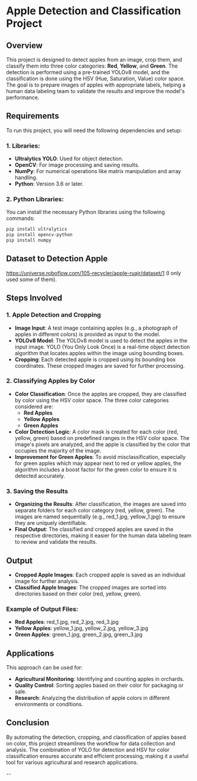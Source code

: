 # Apple Detection and Classification Project

## Overview
This project is designed to detect apples from an image, crop them, and classify them into three color categories: **Red**, **Yellow**, and **Green**. The detection is performed using a pre-trained YOLOv8 model, and the classification is done using the HSV (Hue, Saturation, Value) color space. The goal is to prepare images of apples with appropriate labels, helping a human data labeling team to validate the results and improve the model's performance.

## Requirements
To run this project, you will need the following dependencies and setup:

### 1. **Libraries**:
   - **Ultralytics YOLO**: Used for object detection.
   - **OpenCV**: For image processing and saving results.
   - **NumPy**: For numerical operations like matrix manipulation and array handling.
   - **Python**: Version 3.6 or later.

### 2. **Python Libraries**:
You can install the necessary Python libraries using the following commands:
   ```bash
   pip install ultralytics
   pip install opencv-python
   pip install numpy
   ```

## Dataset to Detection Apple
https://universe.roboflow.com/105-recycler/apple-ruajr/dataset/1 (I only used some of them).

## Steps Involved

### 1. **Apple Detection and Cropping**
   - **Image Input**: A test image containing apples (e.g., a photograph of apples in different colors) is provided as input to the model.
   - **YOLOv8 Model**: The YOLOv8 model is used to detect the apples in the input image. YOLO (You Only Look Once) is a real-time object detection algorithm that locates apples within the image using bounding boxes.
   - **Cropping**: Each detected apple is cropped using its bounding box coordinates. These cropped images are saved for further processing.

### 2. **Classifying Apples by Color**
   - **Color Classification**: Once the apples are cropped, they are classified by color using the HSV color space. The three color categories considered are:
     - **Red Apples**
     - **Yellow Apples**
     - **Green Apples**
   - **Color Detection Logic**: A color mask is created for each color (red, yellow, green) based on predefined ranges in the HSV color space. The image's pixels are analyzed, and the apple is classified by the color that occupies the majority of the image.
   - **Improvement for Green Apples**: To avoid misclassification, especially for green apples which may appear next to red or yellow apples, the algorithm includes a boost factor for the green color to ensure it is detected accurately.

### 3. **Saving the Results**
   - **Organizing the Results**: After classification, the images are saved into separate folders for each color category (red, yellow, green). The images are named sequentially (e.g., red_1.jpg, yellow_1.jpg) to ensure they are uniquely identifiable.
   - **Final Output**: The classified and cropped apples are saved in the respective directories, making it easier for the human data labeling team to review and validate the results.

## Output
- **Cropped Apple Images**: Each cropped apple is saved as an individual image for further analysis.
- **Classified Apple Images**: The cropped images are sorted into directories based on their color (red, yellow, green).

### Example of Output Files:
- **Red Apples**: red_1.jpg, red_2.jpg, red_3.jpg
- **Yellow Apples**: yellow_1.jpg, yellow_2.jpg, yellow_3.jpg
- **Green Apples**: green_1.jpg, green_2.jpg, green_3.jpg

## Applications
This approach can be used for:
- **Agricultural Monitoring**: Identifying and counting apples in orchards.
- **Quality Control**: Sorting apples based on their color for packaging or sale.
- **Research**: Analyzing the distribution of apple colors in different environments or conditions.

## Conclusion
By automating the detection, cropping, and classification of apples based on color, this project streamlines the workflow for data collection and analysis. The combination of YOLO for detection and HSV for color classification ensures accurate and efficient processing, making it a useful tool for various agricultural and research applications.

--
